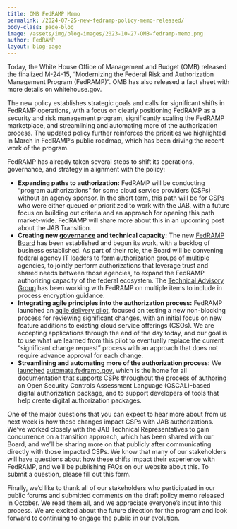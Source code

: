 ```yaml
---
title: OMB FedRAMP Memo
permalink: /2024-07-25-new-fedramp-policy-memo-released/
body-class: page-blog
image: /assets/img/blog-images/2023-10-27-OMB-fedramp-memo.png
author: FedRAMP
layout: blog-page
---
```

Today, the White House Office of Management and Budget (OMB) released the finalized M-24-15, “Modernizing the Federal Risk and Authorization Management Program (FedRAMP)”. OMB has also released a fact sheet with more  details on whitehouse.gov.

The new policy establishes strategic goals and calls for significant shifts in FedRAMP operations, with a focus on clearly positioning FedRAMP as a security and risk management program, significantly scaling the FedRAMP marketplace, and streamlining and automating more of the authorization process. 
The updated policy further reinforces the priorities we highlighted in March in FedRAMP’s public roadmap, which has been driving the recent work of the program.

FedRAMP has already taken several steps to shift its operations, governance, and strategy in alignment with the policy:
- <b>Expanding paths to authorization:</b> FedRAMP will be conducting “program authorizations” for some cloud service providers (CSPs) without an agency sponsor. In the short term, this path will be for CSPs who were either queued or prioritized to work with the JAB, with a future focus on building out criteria and an approach for opening this path market-wide. FedRAMP will share more about this in an upcoming post about the JAB Transition.
- <b>Creating new <a href="https://www.fedramp.gov/2024-06-04-fedramp-governance/" target="_blank" rel="noopener noreferrer">governance</a> and technical capacity:</b> The new <a href="https://www.gsa.gov/about-us/newsroom/news-releases/fedramp-board-launched-to-support-safe-secure-use-05142024" target="_blank" rel="noopener noreferrer">FedRAMP Board</a> has been established and begun its work, with a backlog of business established. As part of their role, the Board will be convening federal agency IT leaders to form authorization groups of multiple agencies, to jointly perform authorizations that leverage trust and shared needs between those agencies, to expand the FedRAMP authorizing capacity of the federal ecosystem. The <a href="https://www.gsa.gov/about-us/newsroom/news-releases/fedramp-launches-technical-advisory-group-to-help-05212024" target="_blank" rel="noopener noreferrer">Technical Advisory Group</a> has been working with FedRAMP on multiple items to include in process encryption guidance.
- <b>Integrating agile principles into the authorization process:</b> FedRAMP launched an <a href="https://www.fedramp.gov/2024-07-10-launch-of-the-fedramp-pilot-program/" target="_blank" rel="noopener noreferrer">agile delivery pilot</a>,  focused on testing a new non-blocking process for reviewing significant changes, with an initial focus on new feature additions to existing cloud service offerings (CSOs). We are accepting applications through the end of the day today, and our goal is to use what we learned from this pilot to eventually replace the current “significant change request” process with an approach that does not require advance approval for each change.
- <b>Streamlining and automating more of the authorization process:</b> We <a href="https://www.fedramp.gov/2024-07-11-new-website-launch-automate-fedramp-gov/" target="_blank" rel="noopener noreferrer">launched</a> <a href="http://automate.fedramp.gov" target="_blank" rel="noopener noreferrer">automate.fedramp.gov</a>, which is the home for all documentation that supports CSPs throughout the process of authoring an Open Security Controls Assessment Language (OSCAL)-based digital authorization package, and to support developers of tools that help create digital authorization packages.

One of the major questions that you can expect to hear more about from us next week is how these changes impact CSPs with JAB authorizations. We’ve worked closely with the JAB Technical Representatives to gain concurrence on a transition approach, which has been shared with our Board, and we’ll be sharing more on that publicly after communicating directly with those impacted CSPs. We know that many of our stakeholders will have questions about how these shifts impact their experience with FedRAMP, and we’ll be publishing FAQs on our website about this. To submit a question, please fill out this form.

Finally, we’d like to thank all of our stakeholders who participated in our public forums and submitted comments on the draft policy memo released in October. We read them all, and we appreciate everyone’s input into this process. We are excited about the future direction for the program and look forward to continuing to engage the public in our evolution. 
